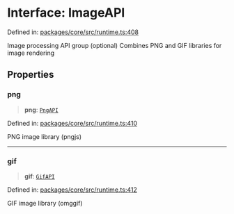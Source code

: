# Interface: ImageAPI

Defined in: [packages/core/src/runtime.ts:408](https://github.com/vdeantoni/unblessed/blob/alpha/packages/core/src/runtime.ts#L408)

Image processing API group (optional)
Combines PNG and GIF libraries for image rendering

## Properties

### png

> **png**: [`PngAPI`](runtime.Interface.PngAPI.md)

Defined in: [packages/core/src/runtime.ts:410](https://github.com/vdeantoni/unblessed/blob/alpha/packages/core/src/runtime.ts#L410)

PNG image library (pngjs)

***

### gif

> **gif**: [`GifAPI`](runtime.Interface.GifAPI.md)

Defined in: [packages/core/src/runtime.ts:412](https://github.com/vdeantoni/unblessed/blob/alpha/packages/core/src/runtime.ts#L412)

GIF image library (omggif)
